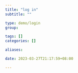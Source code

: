```yaml
---
title: "log in"
subtitle: ""

type: demo/login
group:

tags: []
categories: []

aliases:

date: 2023-03-27T21:17:59+08:00

---
```


